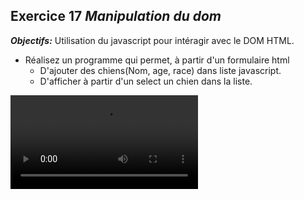 ## Exercice 17 ***Manipulation du dom***

***Objectifs:***
    Utilisation du javascript pour intéragir avec le DOM HTML. 


- Réalisez un programme qui permet, à partir d'un formulaire html 
    - D'ajouter des chiens(Nom, age, race) dans liste javascript.
    - D'afficher à partir d'un select un chien dans la liste.
   


![Exercice 17](ressources/exercice-17.mov "Vidéo exercice 17")